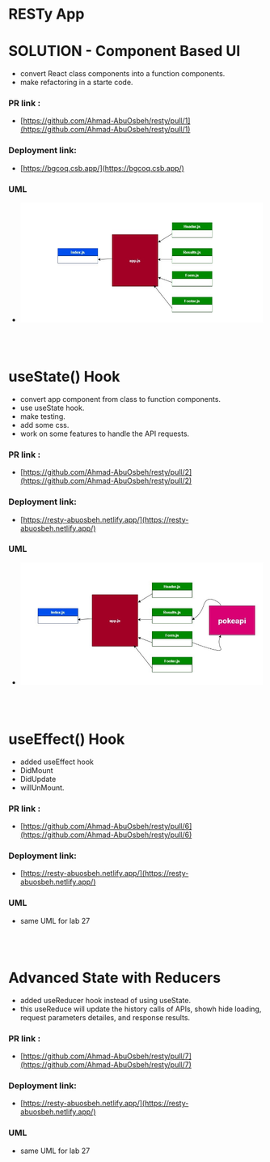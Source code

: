# RESTy App

# SOLUTION - Component Based UI

- convert React class components into a function components.
- make refactoring in a starte code.

### PR link :

- [https://github.com/Ahmad-AbuOsbeh/resty/pull/1](https://github.com/Ahmad-AbuOsbeh/resty/pull/1)

### Deployment link:

- [https://bgcoq.csb.app/](https://bgcoq.csb.app/)

### UML

- ![UML-lab26](src/images/UML-lab26.jpg)

  <br/>
  <br/>

# useState() Hook

- convert app component from class to function components.
- use useState hook.
- make testing.
- add some css.
- work on some features to handle the API requests.

### PR link :

- [https://github.com/Ahmad-AbuOsbeh/resty/pull/2](https://github.com/Ahmad-AbuOsbeh/resty/pull/2)

### Deployment link:

- [https://resty-abuosbeh.netlify.app/](https://resty-abuosbeh.netlify.app/)

### UML

- ![UML-lab27](src/images/UML-lab27.jpg)

<br/>
  <br/>

# useEffect() Hook

- added useEffect hook
- DidMount
- DidUpdate
- willUnMount.

### PR link :

- [https://github.com/Ahmad-AbuOsbeh/resty/pull/6](https://github.com/Ahmad-AbuOsbeh/resty/pull/6)

### Deployment link:

- [https://resty-abuosbeh.netlify.app/](https://resty-abuosbeh.netlify.app/)

### UML

- same UML for lab 27

<br/>
<br/>

# Advanced State with Reducers

- added useReducer hook instead of using useState.
- this useReduce will update the history calls of APIs, showh hide loading, request parameters detailes, and response results.

### PR link :

- [https://github.com/Ahmad-AbuOsbeh/resty/pull/7](https://github.com/Ahmad-AbuOsbeh/resty/pull/7)

### Deployment link:

- [https://resty-abuosbeh.netlify.app/](https://resty-abuosbeh.netlify.app/)

### UML

- same UML for lab 27
